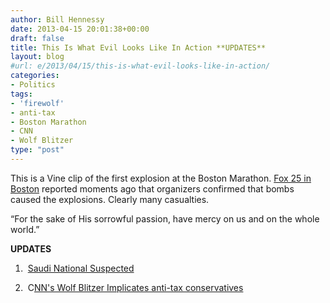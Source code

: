 ```yaml
---
author: Bill Hennessy
date: 2013-04-15 20:01:38+00:00
draft: false
title: This Is What Evil Looks Like In Action **UPDATES**
layout: blog
#url: e/2013/04/15/this-is-what-evil-looks-like-in-action/
categories:
- Politics
tags:
- 'firewolf'
- anti-tax
- Boston Marathon
- CNN
- Wolf Blitzer
type: "post"
---
```




This is a Vine clip of the first explosion at the Boston Marathon. [Fox 25 in Boston](https://www.myfoxboston.com/category/246064/breaking-news-livestream) reported moments ago that organizers confirmed that bombs caused the explosions. Clearly many casualties.

“For the sake of His sorrowful passion, have mercy on us and on the whole world.”

**UPDATES**

1.  [Saudi National Suspected](https://prezi.com/wonx4fkrl7ix/gamification/?auth_key=8db69eeef09e234f6fc9fef2a7994b68d1704706&kw=view-wonx4fkrl7ix&rc=ref-622513)

2.  C[NN's Wolf Blitzer Implicates anti-tax conservatives](https://www.fireandreamitchell.com/2013/04/15/here-we-go-cnn-wolf-blitzer-blames-anti-tax-group-or-tea-party-for-boston-marathon-explosion/?utm_source=rss&utm_medium=rss&utm_campaign=here-we-go-cnn-wolf-blitzer-blames-anti-tax-group-or-tea-party-for-boston-marathon-explosion)


